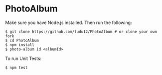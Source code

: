 # PhotoAlbum

Make sure you have Node.js installed. Then run the following:

```
$ git clone https://github.com/ludu12/PhotoAlbum # or clone your own fork
$ cd PhotoAlbum
$ npm install
$ photo-album id <albumId>
```
To run Unit Tests:
```
$ npm test
```
